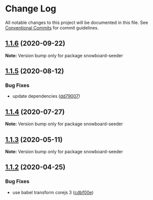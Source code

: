 # Change Log

All notable changes to this project will be documented in this file.
See [Conventional Commits](https://conventionalcommits.org) for commit guidelines.

## [1.1.6](https://github.com/bukalapak/snowboard/compare/snowboard-seeder@1.1.5...snowboard-seeder@1.1.6) (2020-09-22)

**Note:** Version bump only for package snowboard-seeder





## [1.1.5](https://github.com/bukalapak/snowboard/compare/snowboard-seeder@1.1.4...snowboard-seeder@1.1.5) (2020-08-12)


### Bug Fixes

* update dependencies ([dd79007](https://github.com/bukalapak/snowboard/commit/dd79007450a6a461849cd6dacfaa9eda00917c90))





## [1.1.4](https://github.com/bukalapak/snowboard/compare/snowboard-seeder@1.1.3...snowboard-seeder@1.1.4) (2020-07-27)

**Note:** Version bump only for package snowboard-seeder





## [1.1.3](https://github.com/bukalapak/snowboard/compare/snowboard-seeder@1.1.2...snowboard-seeder@1.1.3) (2020-05-11)

**Note:** Version bump only for package snowboard-seeder





## [1.1.2](https://github.com/bukalapak/snowboard/compare/snowboard-seeder@1.1.1...snowboard-seeder@1.1.2) (2020-04-25)


### Bug Fixes

* use babel transform corejs 3 ([cdbf00e](https://github.com/bukalapak/snowboard/commit/cdbf00e5f5911c4a49f6c2254a2dd1c7a87b0ace))
